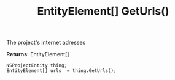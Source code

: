 ﻿---
uid: crmscript_ref_NSProjectEntity_GetUrls
title: EntityElement[] GetUrls()
intellisense: NSProjectEntity.GetUrls
keywords: NSProjectEntity, GetUrls
so.topic: reference
---

The project's internet adresses

**Returns:** EntityElement[]


```crmscript
NSProjectEntity thing;
EntityElement[] urls  = thing.GetUrls();
```


